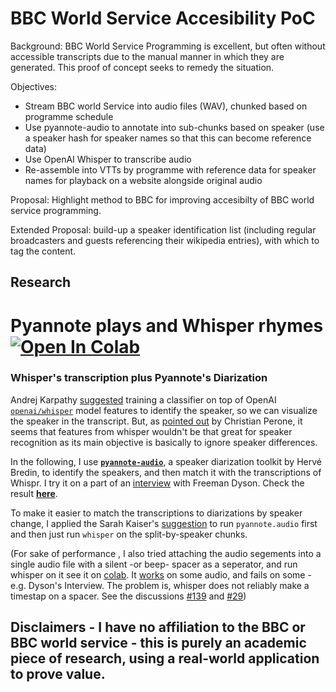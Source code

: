 # BBC World Service Accesibility PoC

Background:
BBC World Service Programming is excellent, but often without accessible transcripts due to the manual manner in which they are generated.
This proof of concept seeks to remedy the situation.

Objectives: 
- Stream BBC world Service into audio files (WAV), chunked based on programme schedule
- Use pyannote-audio to annotate into sub-chunks based on speaker (use a speaker hash for speaker names so that this can become reference data)
- Use OpenAI Whisper to transcribe audio
- Re-assemble into VTTs by programme with reference data for speaker names for playback on a website alongside original audio

Proposal: Highlight method to BBC for improving accesibilty of BBC world service programming.

Extended Proposal: build-up a speaker identification list (including regular broadcasters and guests referencing their wikipedia entries), with which to tag the content.

## Research

# Pyannote plays and Whisper rhymes [![Open In Colab](https://colab.research.google.com/assets/colab-badge.svg)](https://colab.research.google.com/github/Majdoddin/nlp/blob/main/Pyannote_plays_and_Whisper_rhymes_v_2_0.ipynb)

### Whisper's transcription plus Pyannote's Diarization 

Andrej Karpathy [suggested](https://twitter.com/karpathy/status/1574476200801538048?s=20&t=s5IMMXOYjBI6-91dib6w8g) training a classifier on top of  OpenAI [`openai/whisper`](https://github.com/openai/whisper) model features to identify the speaker, so we can visualize the speaker in the transcript. But, as [pointed out](https://twitter.com/tarantulae/status/1574493613362388992?s=20&t=s5IMMXOYjBI6-91dib6w8g) by Christian Perone, it seems that features from whisper wouldn't be that great for speaker recognition as its main objective is basically to ignore speaker differences.

In the following, I use [**`pyannote-audio`**](https://github.com/pyannote/pyannote-audio), a speaker diarization toolkit by Hervé Bredin, to identify the speakers, and then match it with the transcriptions of Whispr. I try it on a part of an [interview](https://youtu.be/NSp2fEQ6wyA) with Freeman Dyson. Check the result [**here**](https://majdoddin.github.io/dyson.html).

To make it easier to match the transcriptions to diarizations by speaker change, I applied the Sarah Kaiser's [suggestion](https://github.com/openai/whisper/discussions/264#discussioncomment-3825375) to run `pyannote.audio` first and  then just run `whisper` on the split-by-speaker chunks. 


(For sake of performance , I also tried attaching the audio segements into a single audio file with a silent -or beep- spacer as a seperator, and run whisper on it see it on [colab](https://colab.research.google.com/drive/1HuvcY4tkTHPDzcwyVH77LCh_m8tP-Qet?usp=sharing). It [works](https://majdoddin.github.io/lexicap.html) on some audio, and fails on some -e.g. Dyson's Interview. The problem is, whisper does not reliably make a timestap on a spacer. See the discussions [#139](https://github.com/openai/whisper/discussions/139) and [#29](https://github.com/openai/whisper/discussions/29))

## Disclaimers - I have no affiliation to the BBC or BBC world service - this is purely an academic piece of research, using a real-world application to prove value.
